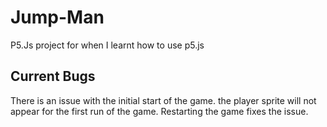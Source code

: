 # Jump-Man
P5.Js project for when I learnt how to use p5.js
## Current Bugs
There is an issue with the initial start of the game. the player sprite will not appear for the first run of the game. Restarting the game fixes the issue.
